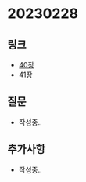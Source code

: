 # 20230228

## 링크
- [40장](https://charmming5.tistory.com/148)
- [41장](https://charmming5.tistory.com/149)

## 질문
- 작성중..

## 추가사항
- 작성중..